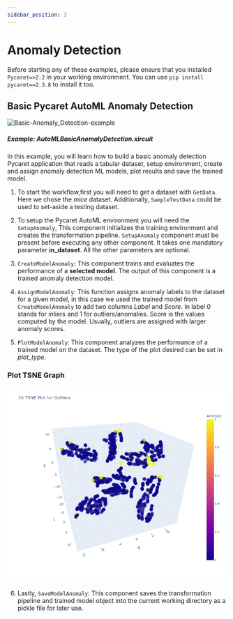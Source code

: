 ```yaml
---
sidebar_position: 3
---
```


# Anomaly Detection

Before starting any of these examples, please ensure that you installed <code>Pycaret=>2.2</code> in your working environment. You can use <code>pip install pycaret==2.3.8</code> to install it too.
## Basic Pycaret AutoML Anomaly Detection

![Basic-Anomaly_Detection-example](pycaret_images/Anomaly_Detection_example.gif)

##### Example: AutoMLBasicAnomalyDetection.xircuit

In this example, you will learn how to build a basic anomaly detection Pycaret application that reads a tabular dataset, setup environment, create and assign anomaly detection ML models, plot results and save the trained model.

1. To start the workflow,first you will need to get a dataset with  `GetData`. Here we chose the *mice* dataset. Additionally, `SampleTestData` could be used to set-aside a testing dataset. 
   
2. To setup the Pycaret AutoML environment you will need the `SetupAnomaly`, This component initializes the training environment and creates the transformation pipeline. `SetupAnomaly` component must be present before executing any other component. It takes one mandatory parameter **in_dataset**. All the other parameters are optional.
   

3. `CreateModelAnomaly`: This component trains and evaluates the performance of a **selected model**. The output of this component is a trained anomaly detection model.

4. `AssignModelAnomaly`: This function assigns anomaly labels to the dataset for a given model, in this case we used the trained model from `CreateModelAnomaly` to add two columns *Label* and *Score*. In label 0 stands for inliers and 1 for outliers/anomalies. Score is the values computed by the model. Usually, outliers are assigned with larger anomaly scores. 
   
5. `PlotModelAnomaly`: This component analyzes the performance of a trained model on the dataset. The type of the plot desired can be set in *plot_type*.


### Plot TSNE Graph
![TSNE_anomaly](pycaret_images/TSNE_anomaly.png)


6. Lastly, `SaveModelAnomaly`: This component saves the transformation pipeline and trained model object into the current working directory as a pickle file for later use.


